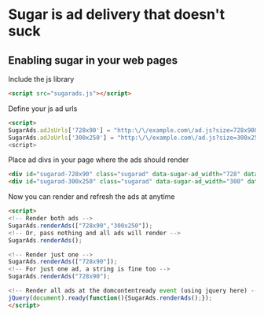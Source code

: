 # Sugar is ad delivery that doesn't suck

## Enabling sugar in your web pages

Include the js library

```html
<script src="sugarads.js"></script>
```

Define your js ad urls

```html
<script>
SugarAds.adJsUrls['728x90'] = "http:\/\/example.com\/ad.js?size=728x90&var1=val1&var2=val2";
SugarAds.adJsUrls['300x250'] = "http:\/\/example.com\/ad.js?size=300x250&var1=val1&var2=val2";
<script>
```

Place ad divs in your page where the ads should render

```html
<div id="sugarad-728x90" class="sugarad" data-sugar-ad_width="728" data-sugar-ad_height="90"></div>
<div id="sugarad-300x250" class="sugarad" data-sugar-ad_width="300" data-sugar-ad_height="250"></div>
```
Now you can render and refresh the ads at anytime

```html
<script>
<!-- Render both ads -->
SugarAds.renderAds(["728x90","300x250"]);
<!-- Or, pass nothing and all ads will render -->
SugarAds.renderAds();

<!-- Render just one -->
SugarAds.renderAds(["728x90"]);
<!-- For just one ad, a string is fine too -->
SugarAds.renderAds("728x90");

<!-- Render all ads at the domcontentready event (using jquery here) -->
jQuery(document).ready(function(){SugarAds.renderAds();});
</script>